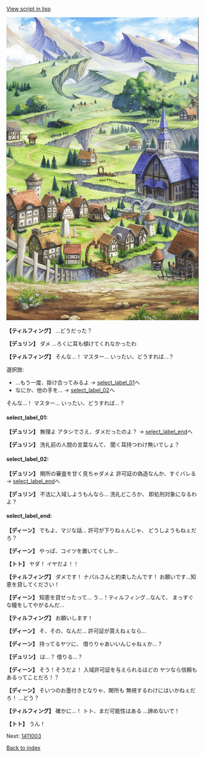 [View script in lisp](../scripts/1411002.txt)

![004_outland.png](../images/backgrounds/004_outland.png)

**【ティルフィング】**
…どうだった？

**【デュリン】**
ダメ
…ろくに耳も傾けてくれなかったわ

**【ティルフィング】**
そんな…！
マスター…
いったい、どうすれば…？

選択肢:
- …もう一度、掛け合ってみるよ → [select_label_01](#select_label_01)へ
- なにか、他の手を… → [select_label_02](#select_label_02)へ

そんな…！
マスター…
いったい、どうすれば…？

#### select_label_01:

**【デュリン】**
無理よ
アタシでさえ、ダメだったのよ？
 → [select_label_end](#select_label_end)へ

**【デュリン】**
洗礼前の人間の言葉なんて、
聞く耳持つわけ無いでしょ？

#### select_label_02:

**【デュリン】**
関所の審査を甘く見ちゃダメよ
許可証の偽造なんか、すぐバレる
 → [select_label_end](#select_label_end)へ

**【デュリン】**
不法に入域しようもんなら…
洗礼どころか、
即処刑対象になるわよ？

#### select_label_end:

**【ディーン】**
でもよ、マジな話…
許可が下りねぇんじゃ、
どうしようもねぇだろ？

**【ディーン】**
やっぱ、コイツを置いてくしか…

**【トト】**
ヤダ！
イヤだよ！！

**【ティルフィング】**
ダメです！
ナパルさんと約束したんです！
お願いです…知恵を貸してください！

**【ディーン】**
知恵を貸せったって…
う…！ティルフィング…なんて、
まっすぐな瞳をしてやがるんだ…

**【ティルフィング】**
お願いします！

**【ディーン】**
そ、その、なんだ…
許可証が貰えねぇなら…

**【ディーン】**
持ってるヤツに、
借りりゃあいいんじゃねぇか…？

**【デュリン】**
は…？
借りる…？

**【ディーン】**
そう！そうだよ！
入域許可証を与えられるほどの
ヤツなら信頼もあるってことだろ！？

**【ディーン】**
そいつのお墨付きとなりゃ、関所も
無視するわけにはいかねぇだろ！
…どう？

**【ティルフィング】**
確かに…！
トト、まだ可能性はある
…諦めないで！

**【トト】**
うん！

Next: [1411003](1411003.md)

[Back to index](index.md)
